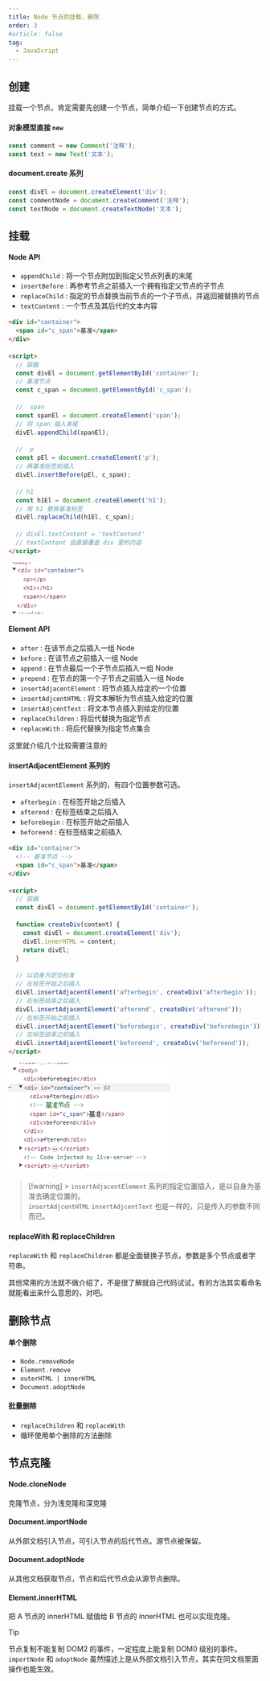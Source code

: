 ```yaml
---
title: Node 节点的挂载，删除
order: 3
#article: false
tag:
  - JavaScript
---
```


## 创建

挂载一个节点，肯定需要先创建一个节点，简单介绍一下创建节点的方式。

#### 对象模型直接 `new`

```javascript
const comment = new Comment('注释');
const text = new Text('文本');
```

#### document.create 系列

```javascript
const divEl = document.createElement('div');
const commentNode = document.createComment('注释');
const textNode = document.createTextNode('文本');
```

## 挂载

#### Node API

- `appendChild` : 将一个节点附加到指定父节点列表的末尾
- `insertBefore` : 再参考节点之前插入一个拥有指定父节点的子节点
- `replaceChild` : 指定的节点替换当前节点的一个子节点，并返回被替换的节点
- `textContent` : 一个节点及其后代的文本内容

```html
<div id="container">
  <span id="c_span">基准</span>
</div>

<script>
  // 容器
  const divEl = document.getElementById('container');
  // 基准节点
  const c_span = document.getElementById('c_span');

  //  span
  const spanEl = document.createElement('span');
  // 将 span 插入末尾
  divEl.appendChild(spanEl);

  //  p
  const pEl = document.createElement('p');
  // 再基准标签前插入
  divEl.insertBefore(pEl, c_span);

  // h1
  const h1El = document.createElement('h1');
  // 用 h1 替换基准标签
  divEl.replaceChild(h1El, c_span);

  // divEl.textContent = 'textContent'
  // textContent 会直接覆盖 div 里的内容
</script>
```

![](images/node3.png)

#### Element API

- `after` : 在该节点之后插入一组 Node
- `before` : 在该节点之前插入一组 Node
- `append` : 在节点最后一个子节点后插入一组 Node
- `prepend` : 在节点的第一个子节点之前插入一组 Node
- `insertAdjacentElement` : 将节点插入给定的一个位置
- `insertAdjcentHTML` : 将文本解析为节点插入给定的位置
- `insertAdjcentText` : 将文本节点插入到给定的位置
- `replaceChildren` : 将后代替换为指定节点
- `replaceWith` : 将后代替换为指定节点集合

这里就介绍几个比较需要注意的

#### insertAdjacentElement 系列的

`insertAdjacentElement` 系列的，有四个位置参数可选。

- `afterbegin` : 在标签开始之后插入
- `afterend` : 在标签结束之后插入
- `beforebegin` : 在标签开始之前插入
- `beforeend` : 在标签结束之前插入

```html
<div id="container">
  <!-- 基准节点 -->
  <span id="c_span">基准</span>
</div>

<script>
  // 容器
  const divEl = document.getElementById('container');

  function createDiv(content) {
    const divEl = document.createElement('div');
    divEl.innerHTML = content;
    return divEl;
  }

  // 以自身为定位标准
  // 在标签开始之后插入
  divEl.insertAdjacentElement('afterbegin', createDiv('afterbegin'));
  // 在标签结束之后插入
  divEl.insertAdjacentElement('afterend', createDiv('afterend'));
  // 在标签开始之前插入
  divEl.insertAdjacentElement('beforebegin', createDiv('beforebegin'));
  // 在标签结束之前插入
  divEl.insertAdjacentElement('beforeend', createDiv('beforeend'));
</script>
```

![](images/node4.png)

> [!warning] > `insertAdjacentElement` 系列的指定位置插入，是以自身为基准去确定位置的。  
> `insertAdjcentHTML` `insertAdjcentText` 也是一样的，只是传入的参数不同而已。

#### replaceWith 和 replaceChildren

`replaceWith` 和 `replaceChildren` 都是全面替换子节点，参数是多个节点或者字符串。

其他常用的方法就不做介绍了，不是很了解就自己代码试试，有的方法其实看命名就能看出来什么意思的，对吧。

## 删除节点

#### 单个删除

- `Node.removeNode`
- `Element.remove`
- `outerHTML | innerHTML`
- `Document.adoptNode`

#### 批量删除

- `replaceChildren` 和 `replaceWith`
- 循环使用单个删除的方法删除

## 节点克隆

#### Node.cloneNode

克隆节点，分为浅克隆和深克隆

#### Document.importNode

从外部文档引入节点，可引入节点的后代节点。源节点被保留。

#### Document.adoptNode

从其他文档获取节点，节点和后代节点会从源节点删除。

#### Element.innerHTML

把 A 节点的 innerHTML 赋值给 B 节点的 innerHTML 也可以实现克隆。

> [!tip]
> 节点复制不能复制 DOM2 的事件，一定程度上能复制 DOM0 级别的事件。  
> `importNode` 和 `adoptNode` 虽然描述上是从外部文档引入节点，其实在同文档里面操作也能生效。
